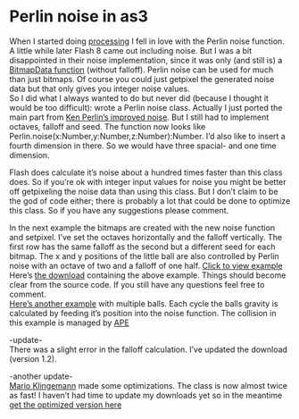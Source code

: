 <!--
  id: 305
  date: 2007-10-04
  modified: 2012-07-25
  slug: perlin-noise-in-as3
  type: post
  excerpt: <p>When I started doing processing I fell in love with the Perlin noise function. A little while later Flash 8 came out including noise. But I was a bit disappointed in their noise implementation, since it was only (and still is) a BitmapData function (without falloff). Perlin noise can be used for much than just [&hellip;]</p>
  categories: Flash, ActionScript
  tags: APE, Mario Klingemann
  metaKeyword: perlin noise
  metaTitle: Perlin noise in as3
  inCv: 
  inPortfolio: 
  dateFrom: 
  dateTo: 
-->

# Perlin noise in as3

<p>When I started doing <a href="http://processing.org/">processing</a> I fell in love with the Perlin noise function. A little while later Flash 8 came out including noise. But I was a bit disappointed in their noise implementation, since it was only (and still is) a <a href="http://livedocs.adobe.com/flash/9.0/ActionScriptLangRefV3/flash/display/BitmapData.html#noise()">BitmapData function</a> (without falloff). Perlin noise can be used for much than just bitmaps. Of course you could just getpixel the generated noise data but that only gives you integer noise values.<br />
So I did what I always wanted to do but never did (because I thought it would be too difficult): wrote a Perlin noise class. Actually I just ported the main part from <a href="http://mrl.nyu.edu/~perlin/noise/">Ken Perlin&#8217;s improved noise</a>. But I still had to implement octaves, falloff and seed. The function now looks like Perlin.noise(x:Number,y:Number,z:Number):Number. I&#8217;d also like to insert a fourth dimension in there. So we would have three spacial- and one time dimension.</p>
<p>Flash does calculate it&#8217;s noise about a hundred times faster than this class does. So if you&#8217;re ok with integer input values for noise you might be better off getpixeling the noise data than using this class. But I don&#8217;t claim to be the god of code either; there is probably a lot that could be done to optimize this class. So if you have any suggestions please comment.</p>
<p>In the next example the bitmaps are created with the new noise function and setpixel. I&#8217;ve set the octaves horizontally and the falloff vertically. The first row has the same falloff as the second but a different seed for each bitmap. The x and y positions of the little ball are also controlled by Perlin noise with an octave of two and a falloff of one half. <a href="javascript:Sjeiti.showCode('wp-content/uploads/swf/perlinnoise.swf',400,400,'perlinnoise')">Click to view example</a><br />
Here&#8217;s <a href="https://res.cloudinary.com/dn1rmdjs5/image/upload/v1566568756/rv/perlinnoise.zip">the download</a> containing the above example. Things should become clear from the source code. If you still have any questions feel free to comment.<br />
<a href="javascript:Sjeiti.showCode('wp-content/uploads/swf/flowfield.swf',400,400,'perlinnoise')">Here&#8217;s another example</a> with multiple balls. Each cycle the balls gravity is calculated by feeding it&#8217;s position into the noise function. The collision in this example is managed by <a href="http://www.cove.org/ape/">APE</a></p>
<p>-update-<br />
There was a slight error in the falloff calculation. I&#8217;ve updated the download (version 1.2).</p>
<p>-another update-<br />
<a href="http://www.quasimondo.com/archives/000672.php">Mario Klingemann</a> made some optimizations. The class is now almost twice as fast! I haven&#8217;t had time to update my downloads yet so in the meantime <a href="http://www.quasimondo.com/archives/000672.php">get the optimized version here</a></p>

